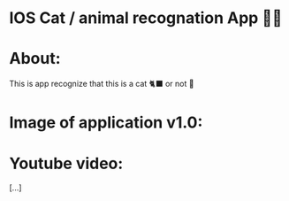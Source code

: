 # IOS Cat / animal recognation App 👨‍💻

# About:
This is app recognize that this is a cat 🐈‍⬛ or not 🚫

# Image of application v1.0:


# Youtube video:
[...]
